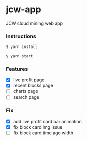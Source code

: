 # jcw-app

JCW cloud mining web app

### Instructions

```bash
$ yarn install

$ yarn start
```

### Features

-   [x] live profit page
-   [x] recent blocks page
-   [ ] charts page
-   [ ] search page

### Fix

-   [x] add live profit card bar animation
-   [x] fix block card img issue
-   [ ] fix block card time ago width
